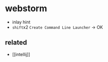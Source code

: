 # webstorm

- inlay hint
- `shift`x2 `Create Command Line Launcher` -> OK

## related
- [[intellij]]
